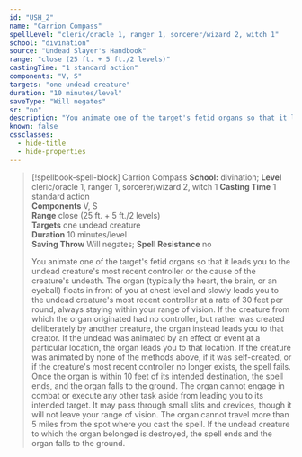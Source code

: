 ```yaml
---
id: "USH_2"
name: "Carrion Compass"
spellLevel: "cleric/oracle 1, ranger 1, sorcerer/wizard 2, witch 1"
school: "divination"
source: "Undead Slayer's Handbook"
range: "close (25 ft. + 5 ft./2 levels)"
castingTime: "1 standard action"
components: "V, S"
targets: "one undead creature"
duration: "10 minutes/level"
saveType: "Will negates"
sr: "no"
description: "You animate one of the target's fetid organs so that it leads you to the undead creature's most recent controller or the cause of the creature's undeath.  The organ (typically the heart, the brain, or an eyeball) floats in front of you at chest level and slowly leads you to the undead creature's most recent controller at a rate of 30 feet per round, always staying within your range of vision. If the creature from which the organ originated had no controller, but rather was created deliberately by another creature, the organ instead leads you to that creator.  If the undead was animated by an effect or event at a particular location, the organ leads you to that location.  If the creature was animated by none of the methods above, if it was self-created, or if the creature's most recent controller no longer exists, the spell fails. Once the organ is within 10 feet of its intended destination, the spell ends, and the organ falls to the ground.  The organ cannot engage in combat or execute any other task aside from leading you to its intended target. It may pass through small slits and crevices, though it will not leave your range of vision. The organ cannot travel more than 5 miles from the spot where you cast the spell. If the undead creature to which the organ belonged is destroyed, the spell ends and the organ falls to the ground."
known: false
cssclasses:
  - hide-title
  - hide-properties
---
```


> [!spellbook-spell-block] Carrion Compass
> **School:** divination; **Level** cleric/oracle 1, ranger 1, sorcerer/wizard 2, witch 1
> **Casting Time** 1 standard action  
> **Components** V, S  
> **Range** close (25 ft. + 5 ft./2 levels)  
> **Targets** one undead creature  
> **Duration** 10 minutes/level  
> **Saving Throw** Will negates; **Spell Resistance** no
> 
> You animate one of the target's fetid organs so that it leads you to the undead creature's most recent controller or the cause of the creature's undeath.  The organ (typically the heart, the brain, or an eyeball) floats in front of you at chest level and slowly leads you to the undead creature's most recent controller at a rate of 30 feet per round, always staying within your range of vision. If the creature from which the organ originated had no controller, but rather was created deliberately by another creature, the organ instead leads you to that creator.  If the undead was animated by an effect or event at a particular location, the organ leads you to that location.  If the creature was animated by none of the methods above, if it was self-created, or if the creature's most recent controller no longer exists, the spell fails. Once the organ is within 10 feet of its intended destination, the spell ends, and the organ falls to the ground.  The organ cannot engage in combat or execute any other task aside from leading you to its intended target. It may pass through small slits and crevices, though it will not leave your range of vision. The organ cannot travel more than 5 miles from the spot where you cast the spell. If the undead creature to which the organ belonged is destroyed, the spell ends and the organ falls to the ground.